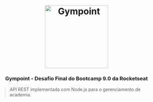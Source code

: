 <h1 align="center">
  <img alt="Gympoint" title="Gympoint" src="https://raw.githubusercontent.com/Rocketseat/bootcamp-gostack-desafio-03/master/.github/logo.png" width="200px" />
</h1>

<h3 align="center">
  Gympoint - Desafio Final do Bootcamp 9.0 da Rocketseat
</h3>

> API REST implementada com Node.js para o gerenciamento de academia.
